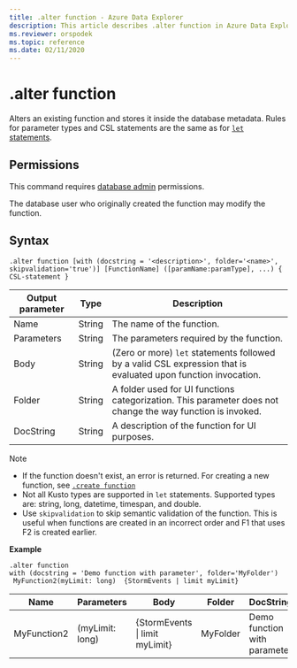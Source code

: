 ```yaml
---
title: .alter function - Azure Data Explorer
description: This article describes .alter function in Azure Data Explorer.
ms.reviewer: orspodek
ms.topic: reference
ms.date: 02/11/2020
---
```

# .alter function

Alters an existing function and stores it inside the database metadata.
Rules for parameter types and CSL statements are the same as for [`let` statements](../query/letstatement.md).

## Permissions

This command requires [database admin](../management/access-control/role-based-authorization.md) permissions.

The database user who originally created the function may modify the function.

## Syntax

```kusto
.alter function [with (docstring = '<description>', folder='<name>', skipvalidation='true')] [FunctionName] ([paramName:paramType], ...) { CSL-statement }
```
    
|Output parameter |Type |Description
|---|---|--- 
|Name  |String |The name of the function.
|Parameters  |String |The parameters required by the function.
|Body  |String |(Zero or more) `let` statements followed by a valid CSL expression that is evaluated upon function invocation.
|Folder|String|A folder used for UI functions categorization. This parameter does not change the way function is invoked.
|DocString|String|A description of the function for UI purposes.

> [!NOTE]
> * If the function doesn't exist, an error is returned. For creating a new function, see [`.create function`](create-function.md)
> * Not all Kusto types are supported in `let` statements. Supported types are: string, long, datetime, timespan, and double.
> * Use `skipvalidation` to skip semantic validation of the function. This is useful when functions are created in an incorrect order and F1 that uses F2 is created earlier.
 
**Example** 

```kusto
.alter function
with (docstring = 'Demo function with parameter', folder='MyFolder')
 MyFunction2(myLimit: long)  {StormEvents | limit myLimit}
``` 
    
|Name |Parameters |Body|Folder|DocString
|---|---|---|---|---
|MyFunction2 |(myLimit: long)| {StormEvents &#124; limit myLimit}|MyFolder|Demo function with parameter|
